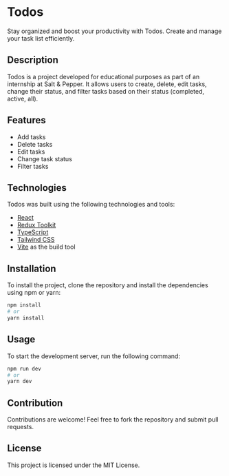 # Todos

Stay organized and boost your productivity with Todos. Create and manage your task list efficiently.

## Description

Todos is a project developed for educational purposes as part of an internship at Salt & Pepper. It allows users to create, delete, edit tasks, change their status, and filter tasks based on their status (completed, active, all).

## Features

- Add tasks
- Delete tasks
- Edit tasks
- Change task status
- Filter tasks

## Technologies

Todos was built using the following technologies and tools:

- [React](https://react.dev/)
- [Redux Toolkit](https://redux-toolkit.js.org/)
- [TypeScript](https://www.typescriptlang.org/)
- [Tailwind CSS](https://tailwindcss.com/)
- [Vite](https://vitejs.dev/) as the build tool

## Installation

To install the project, clone the repository and install the dependencies using npm or yarn:
```sh
npm install
# or
yarn install
```

## Usage

To start the development server, run the following command:
```sh
npm run dev
# or
yarn dev
```

## Contribution

Contributions are welcome! Feel free to fork the repository and submit pull requests.

## License

This project is licensed under the MIT License.

